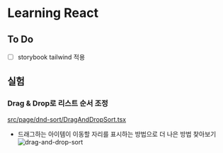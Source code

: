# Learning React
## To Do
- [ ] storybook tailwind 적용

## 실험
### Drag & Drop로 리스트 순서 조정
[src/page/dnd-sort/DragAndDropSort.tsx](https://github.com/nnoco/learning-react/blob/main/src/page/dnd-sort/DragAndDropSort.tsx)

- 드래그하는 아이템이 이동할 자리를 표시하는 방법으로 더 나은 방법 찾아보기
![drag-and-drop-sort](https://github.com/nnoco/learning-react/assets/1954513/432561dc-cb02-4d87-a446-d45944aaf53f)
